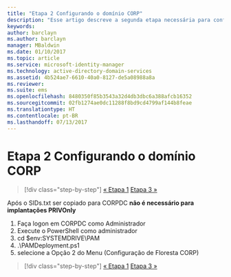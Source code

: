 ```yaml
---
title: "Etapa 2 Configurando o domínio CORP"
description: "Esse artigo descreve a segunda etapa necessária para configurar o domínio CORP, que envolve a execução de um script, após copiar sids.txt para o CORPDC"
keywords: 
author: barclayn
ms.author: barclayn
manager: MBaldwin
ms.date: 01/10/2017
ms.topic: article
ms.service: microsoft-identity-manager
ms.technology: active-directory-domain-services
ms.assetid: 4b524ae7-6610-40a0-8127-de5a08988a8a
ms.reviewer: 
ms.suite: ems
ms.openlocfilehash: 8480350f85b3543a32d4db3dbc6a388afcb16352
ms.sourcegitcommit: 02fb1274ae0dc11288f8bd9cd4799af144b8feae
ms.translationtype: HT
ms.contentlocale: pt-BR
ms.lasthandoff: 07/13/2017
---
```

# <a name="step-2-configuring-the-corp-domain"></a>Etapa 2 Configurando o domínio CORP

>[!div class="step-by-step"]
[« Etapa 1](sp1-step1-configuring-priv-domain.md)
[Etapa 3 »](sp1-step3-installing-configuring-sql.md)

Após o SIDs.txt ser copiado para CORPDC **não é necessário para implantações PRIVOnly**

1. Faça logon em CORPDC como Administrador
2. Execute o PowerShell como administrador
3. cd $env:SYSTEMDRIVE\PAM
4. .\PAMDeployment.ps1
5. selecione a Opção 2 do Menu (Configuração de Floresta CORP)

>[!div class="step-by-step"]
[« Etapa 1](sp1-step1-configuring-priv-domain.md)
[Etapa 3 »](sp1-step3-installing-configuring-sql.md)
